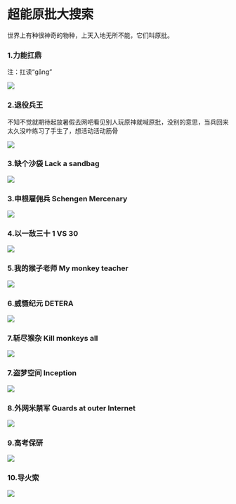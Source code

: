 # 超能原批大搜索

世界上有种很神奇的物种，上天入地无所不能，它们叫原批。

### 1.力能扛鼎

注：扛读“gāng”

![](https://github.com/DreamingCats/GenshitJokes/raw/main/超能原批大搜索/力能扛鼎.jpg)

### 2.退役兵王  

不知不觉就期待起放暑假去网吧看见别人玩原神就喊原批，没别的意思，当兵回来太久没咋练习了手生了，想活动活动筋骨

![](https://github.com/DreamingCats/GenshitJokes/raw/main/超能原批大搜索/退役兵王.jpg)

### 3.缺个沙袋 Lack a sandbag

![](https://github.com/DreamingCats/GenshitJokes/raw/main/超能原批大搜索/缺个沙袋.jpg)

### 3.申根雇佣兵 Schengen Mercenary

![](https://github.com/DreamingCats/GenshitJokes/raw/main/超能原批大搜索/申根雇佣兵.jpg)

### 4.以一敌三十 1 VS 30

![](https://github.com/DreamingCats/GenshitJokes/raw/main/超能原批大搜索/以一敌三十.jpg)

### 5.我的猴子老师 My monkey teacher

![](https://github.com/DreamingCats/GenshitJokes/raw/main/超能原批大搜索/我的猴子老师.jpg)

### 6.威慑纪元  DETERA

![](https://github.com/DreamingCats/GenshitJokes/raw/main/超能原批大搜索/威慑纪元.jpg)

### 7.斩尽猴杂  Kill monkeys all

![](https://github.com/DreamingCats/GenshitJokes/raw/main/超能原批大搜索/斩尽猴杂.jpg)

### 7.盗梦空间  Inception

![](https://github.com/DreamingCats/GenshitJokes/raw/main/超能原批大搜索/盗梦空间.jpg)

### 8.外网米禁军  Guards at outer Internet

![](https://github.com/DreamingCats/GenshitJokes/raw/main/超能原批大搜索/外网米禁军.jpg)

### 9.高考保研

![](https://github.com/DreamingCats/GenshitJokes/raw/main/超能原批大搜索/高考保研.jpg)

### 10.导火索

![](https://github.com/DreamingCats/GenshitJokes/raw/main/images/超能原批大搜索.jpg)